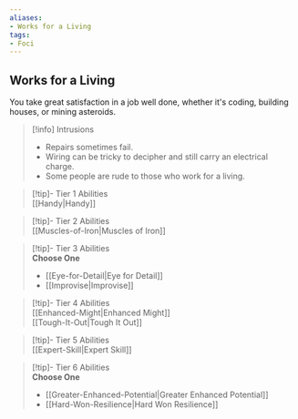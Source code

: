 ```yaml
---
aliases:
- Works for a Living
tags:
- Foci
---
```


  
## Works for a Living  
You take great satisfaction in a job well done, whether it's coding, building houses, or mining asteroids.  

>[!info] Intrusions  
>- Repairs sometimes fail.  
>- Wiring can be tricky to decipher and still carry an electrical charge.  
>- Some people are rude to those who work for a living.  


>[!tip]- Tier 1 Abilities  
> [[Handy|Handy]]  


>[!tip]- Tier 2 Abilities  
> [[Muscles-of-Iron|Muscles of Iron]]  


>[!tip]- Tier 3 Abilities  
> **Choose One**  
>- [[Eye-for-Detail|Eye for Detail]]  
>- [[Improvise|Improvise]]  


>[!tip]- Tier 4 Abilities  
> [[Enhanced-Might|Enhanced Might]]  
> [[Tough-It-Out|Tough It Out]]  


>[!tip]- Tier 5 Abilities  
> [[Expert-Skill|Expert Skill]]  


>[!tip]- Tier 6 Abilities  
> **Choose One**  
>- [[Greater-Enhanced-Potential|Greater Enhanced Potential]]  
>- [[Hard-Won-Resilience|Hard Won Resilience]]